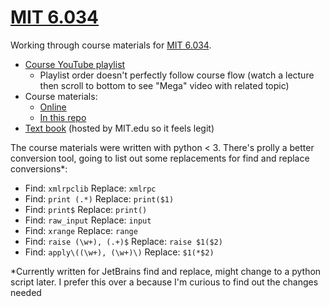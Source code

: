 # [MIT 6.034](https://ocw.mit.edu/courses/electrical-engineering-and-computer-science/6-034-artificial-intelligence-fall-2010/)

Working through course materials for [MIT 6.034](https://ocw.mit.edu/courses/electrical-engineering-and-computer-science/6-034-artificial-intelligence-fall-2010/).

* [Course YouTube playlist](https://www.youtube.com/playlist?list=PLUl4u3cNGP63gFHB6xb-kVBiQHYe_4hSi)
    * Playlist order doesn't perfectly follow course flow (watch a lecture then scroll to bottom to see "Mega" video with related topic)
* Course materials:
    * [Online](https://ocw.mit.edu/courses/electrical-engineering-and-computer-science/6-034-artificial-intelligence-fall-2010/index.htm)
    * [In this repo](6-034-fall-2010)
* [Text book](https://courses.csail.mit.edu/6.034f/ai3/rest.pdf) (hosted by MIT.edu so it feels legit)

The course materials were written with python < 3.  There's prolly a better conversion tool, going to list out some replacements for find and replace conversions*:

* Find: `xmlrpclib` Replace: `xmlrpc`
* Find: `print (.*)` Replace: `print($1)`
* Find: `print$` Replace: `print()`
* Find: `raw_input` Replace: `input`
* Find: `xrange` Replace: `range`
* Find: `raise (\w+), (.+)$` Replace: `raise $1($2)`
* Find: `apply\((\w+), (\w+)\)` Replace: `$1(*$2)`

*Currently written for JetBrains find and replace, might change to a python script later. 
I prefer this over a because I'm curious to find out the changes needed
